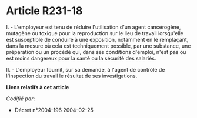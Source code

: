 # Article R231-18

I. - L'employeur est tenu de réduire l'utilisation d'un agent cancérogène, mutagène ou toxique pour la reproduction sur le
lieu de travail lorsqu'elle est susceptible de conduire à une exposition, notamment en le remplaçant, dans la mesure où cela
est techniquement possible, par une substance, une préparation ou un procédé qui, dans ses conditions d'emploi, n'est pas ou
est moins dangereux pour la santé ou la sécurité des salariés.

II. - L'employeur fournit, sur sa demande, à l'agent de contrôle de l'inspection du travail le résultat de ses
investigations.

**Liens relatifs à cet article**

_Codifié par_:

  - Décret n°2004-196 2004-02-25
